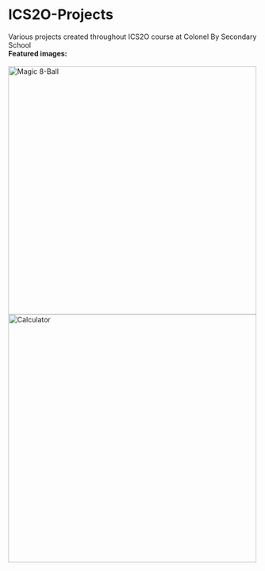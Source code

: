 # ICS2O-Projects
Various projects created throughout ICS2O course at Colonel By Secondary School
<br>
**Featured images:**
<br><br>
<img alt="Magic 8-Ball" width="500" src="https://i.ibb.co/xhwTzWd/Magic-8-ball.png">
<img alt="Calculator" width="500" src="https://i.ibb.co/p4xV7vM/calculator.png">
